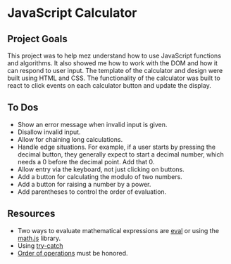 # JavaScript Calculator

## Project Goals

This project was to help mez understand how to use JavaScript functions and algorithms. It also showed me how to work with the DOM and how it can respond to user input.  The template of the calculator and design were built using HTML and CSS.  The functionality of the calculator was built to react to click events on each calculator button and update the display. 

## To Dos

* Show an error message when invalid input is given. 
* Disallow invalid input.
* Allow for chaining long calculations. 
* Handle edge situations. For example, if a user starts by pressing the decimal button, they generally expect to start a decimal number, which needs a 0 before the decimal point. Add that 0.
* Allow entry via the keyboard, not just clicking on buttons.
* Add a button for calculating the modulo of two numbers.
* Add a button for raising a number by a power.
* Add parentheses to control the order of evaluation.

## Resources 

* Two ways to evaluate mathematical expressions are [eval](https://developer.mozilla.org/en-US/docs/Web/JavaScript/Reference/Global_Objects/eval) or using the [math.js](http://mathjs.org/) library.
* Using [try-catch](https://developer.mozilla.org/en-US/docs/Web/JavaScript/Reference/Statements/try...catch)
* [Order of operations](https://en.wikipedia.org/wiki/Order_of_operations) must be honored.

